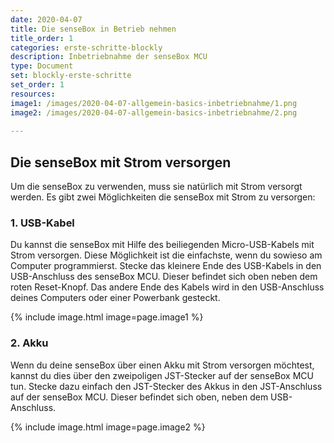 ```yaml
---
date: 2020-04-07
title: Die senseBox in Betrieb nehmen
title_order: 1
categories: erste-schritte-blockly 
description: Inbetriebnahme der senseBox MCU
type: Document
set: blockly-erste-schritte
set_order: 1
resources:
image1: /images/2020-04-07-allgemein-basics-inbetriebnahme/1.png
image2: /images/2020-04-07-allgemein-basics-inbetriebnahme/2.png
 
---
```

## Die senseBox mit Strom versorgen
Um die senseBox zu verwenden, muss sie natürlich mit Strom versorgt werden. Es gibt zwei Möglichkeiten die senseBox mit Strom zu versorgen:

### 1. USB-Kabel

Du kannst die senseBox mit Hilfe des beiliegenden Micro-USB-Kabels mit Strom versorgen. Diese Möglichkeit ist die einfachste, wenn du sowieso am Computer programmierst.
Stecke das kleinere Ende des USB-Kabels in den USB-Anschluss des senseBox MCU. Dieser befindet sich oben neben dem roten Reset-Knopf. Das andere Ende des Kabels wird in den USB-Anschluss deines Computers oder einer Powerbank gesteckt.

{% include image.html image=page.image1 %}

### 2. Akku

Wenn du deine senseBox über einen Akku mit Strom versorgen möchtest, kannst du dies über den zweipoligen JST-Stecker auf der senseBox MCU tun. Stecke dazu einfach den JST-Stecker des Akkus in den JST-Anschluss auf der senseBox MCU. Dieser befindet sich oben, neben dem USB-Anschluss.

{% include image.html image=page.image2 %}


